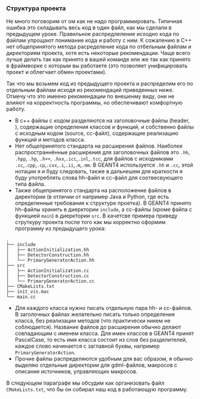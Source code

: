 ### Структура проекта

Не много поговорим от ом как не надо программировать. Типичная ошибка это складывать весь код в один файл, как мы сделали в предыдущем уроке. Правильное распредлеление исходно кода по файлам упрощают понимание кода и работу с ним. К сожалению в C++ нет общепринятого метода расределение кода по отбельным файлам и директориям проекта, хотя есть некоторые рекомендации. Чаще всего лучше делать так как принято в вашей команде или же так как принято в фраймворке с которым вы работаете (это позволяет унифицировать проект и облегчает обмен проектами).

Так что мы возьмем код из предыдущего проекта и распределим его по отдельным файлам исходя из рекомендаций приведенных ниже. Отмечу что это имеено рекомендации по внешенму виду, они не влияют на корректность программы, но обеспечивают комфортную работу.

- В c++ файлы с кодом разделяются на заголовочные файлы (header, ), содержащие определения классов и функций, и собственно файлы с исходным кодом (source, сc-файл), содержащие реализацию функций и методов класса.
- Нет общепринятого стандарта на расширения файлов. Наиболее распространнённые расширения для заголовочных файлов это `.hh`, `.hpp`, `.hp`, `.h++`, `.hxx`,`.icc`,`.inl`,`.tcc`, для файлов с исходниками `.cc`,`.cpp`,`.cp`,`.cxx`,`.i`,`.ii`,`.m`,`.mm`. В GEANT4 используется `.hh` и `.cc`, этой нотации я и буду следовать, также в дальнешем для краткости я буду употреблять слова hh-файл и сc-файл для соотвесвующего типа файла.
- Также общепринятого стандарта на расположение файлов в директории (в отличии от например Java и Python, где есть определенные требования к структуре проетка). В GEANT4 принято hh-файлы хранить в диерктории `include`, а cc-файлы (кроме файла с функцией `main`) в диерктории `src`. В качетсве примера приведу струткуру проекта после того как мы корректно оформим программу из предыдущего урока:
```
.
├── include
│   ├── ActionInitialization.hh
│   ├── DetectorConstruction.hh
│   └── PrimaryGeneratorAction.hh
├── src
│   ├── ActionInitialization.cc
│   ├── DetectorConstruction.cc
│   └── PrimaryGeneratorAction.cc
├── CMakeLists.txt
├── init_vis.mac
└── main.cc
```
- Для каждого класса нужно писать отдельную пара hh- и cc-файлов. В заголочных файлах желательно писать только определение класса, без реализации методов (что практически никем не соблюдается). Название файлов до расширения обычно делают совпадающим с именем класса. Для имен классов в GEANT4 принят PascalCase, то есть имя класса состоит из слов без разделителей, каждое слово начинается с заглавной буквы, например `PrimaryGeneratorAction`. 
- Прочие файлы распределяются удобным для вас образом, я обычно выделяю отдельные директории для gdml-файлов, макросов с описание источников, управляющих макросов.

В следующем параграфе мы обсудим как организовать файл `CMakeLists.txt`, что бы он собирал наш код в работающую программу.
